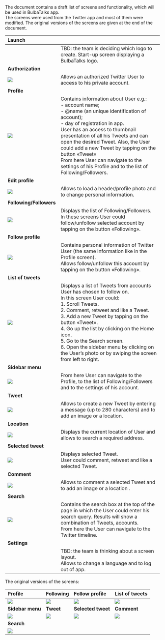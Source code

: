   The document contains a draft list of screens and functionality, which will be used in BulbaTalks app. 
<br>The screens were used from the Twitter app and  most of  them were modified. The original versions of the screens are given at the end of the document. 

| Launch                         |  |
| :----------------------        | :-----|
| | TBD: the team is deciding which logo to create. Start-up screen displaying a BulbaTalks logo.|
| **Authorization**              |  |
|![](./images/auth.jpg)            | Allows an authorized Twitter User to access to his private account.|
| **Profile**                    |  |
|![](./images/profile.jpg)         | Contains information about User e.g.: <br>-	account name; <br>-	@name (an unique identification of account);<br>-	day of registration in app.<br>User has an access to thumbnail presentation of all his Tweets and can open the desired Tweet. Also, the User could add a new Tweet by tapping on the button «Tweet»<br>From here User can navigate to the settings of his Profile and to the list of Following/Followers.|
| **Edit profile**               |  |
|![](./images/edit.jpg)            | Allows to load a header/profile photo and to change personal information.|
| **Following/Followers**       |  |
|![](./images/following.jpg)       | Displays the list of Following/Followers.<br> In these screens User could follow/unfollow selected account by tapping on the button «Following».|
| **Follow profile**             |  |
|![](./images/followingProfile.jpg)| Contains personal information of  Twitter User (the same information like in the Profile screen).<br> Allows follow/unfollow this account by tapping on the button «Following».|
| **List of tweets**             |  |
|![](./images/list.jpg)            | Displays a list of Tweets from accounts User has chosen to follow on.<br>In this screen User could:<br> 1.	Scroll Tweets.<br> 2.	Comment, retweet and like a Tweet.<br> 3.	Add a new Tweet by tapping on the button «Tweet».<br> 4.	Go up the list by clicking on the Home icon.<br> 5.	Go to the Search screen.<br> 6.	Open the sidebar menu by clicking on the User’s  photo or by swiping the screen from left to right.|
| **Sidebar menu**               |  |
|![](./images/sidebar.jpg)         | From here User can navigate to the Profile, to the list of Following/Followers and to the settings of his account.|
| **Tweet**                      |  |
|![](./images/newTweet.jpg)      | Allows to create a new Tweet by entering a message (up to 280 characters) and to add an image or a location. |
| **Location**                   |  |
|![](./images/location.jpg)      | Displays the current location of  User and allows to search a required address.|
| **Selected tweet**             |  |
|![](./images/tweet.jpg)           | Displays selected Tweet.<br>User could comment, retweet and like a selected Tweet.|
| **Comment**                    |  |
|![](./images/comment.jpg)         | Allows to comment a selected Tweet and to add an image or a location .|
| **Search**                     |  |
|![](./images/search.jpg)          | Contains the search box at the top of the page in which the User could enter his search query. Results will show a combination of Tweets, accounts.<br>From here the User can navigate to the Twitter timeline.|
| **Settings**                   |  |
|                                | TBD: the team is thinking about a screen layout.<br>Allows to change a language and  to log out of app.|

The original versions of the screens:

| Profile          | Following           | Follow profile         | List of tweets |
| :--------------- | :---------------    | :----------------------| :--------------|
|![](./images/original/originalProfile.jpg) | ![](./images/original/originalFollowing.jpg) | ![](./images/original/originalFollowingProfile.jpg) | ![](./images/original/originalList.jpg) |
|**Sidebar menu**  | **Tweet**| **Selected tweet** | **Comment** |
|![](./images/original/originalSidebar.jpg) | ![](./images/original/originalNewTweet.jpg) | ![](./images/original/originalTweet.jpg) | ![](./images/original/originalComment.jpg) |
|**Search**        |                     |                        |                |
|![](./images/original/originalSearch.jpg) | | | |
